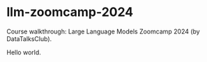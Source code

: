# llm-zoomcamp-2024
Course walkthrough: Large Language Models Zoomcamp 2024 (by DataTalksClub).

Hello world.
